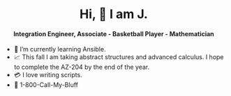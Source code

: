 <h1 align="center">Hi, 👋 I am J.</h1>
<h4 align="center">Integration Engineer, Associate - Basketball Player - Mathematician</h4>

- :space_invader: I’m currently learning Ansible.
- :chart_with_upwards_trend: This fall I am taking abstract structures and advanced calculus. I hope to complete the AZ-204 by the end of the year. 
- :credit_card: I love writing scripts. 
- 📱 1-800-Call-My-Bluff

<!---
jchulsey/jchulsey is a ✨ special ✨ repository because its `README.md` (this file) appears on your GitHub profile.
You can click the Preview link to take a look at your changes.
--->
